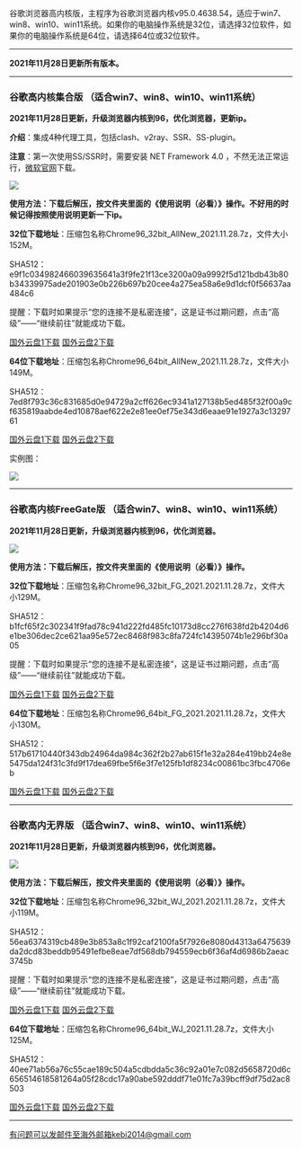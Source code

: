 谷歌浏览器高内核版，主程序为谷歌浏览器内核v95.0.4638.54，适应于win7、win8、win10、win11系统。如果你的电脑操作系统是32位，请选择32位软件，如果你的电脑操作系统是64位，请选择64位或32位软件。

***

**2021年11月28日更新所有版本。**

***

### 谷歌高内核集合版  （适合win7、win8、win10、win11系统）

**2021年11月28日更新，升级浏览器内核到96，优化浏览器，更新ip。**

**介绍**：集成4种代理工具，包括clash、v2ray、SSR、SS-plugin。

**注意**：第一次使用SS/SSR时，需要安装 NET Framework 4.0 ，不然无法正常运行，[微软官网](https://www.microsoft.com/zh-cn/download/details.aspx?id=17718)下载。

![](https://cdn.jsdelivr.net/gh/Alvin9999/pac2/softimag/chrome961128.PNG)

**使用方法：下载后解压，按文件夹里面的《使用说明（必看）》操作。不好用的时候记得按照使用说明更新一下ip。**

**32位下载地址**：压缩包名称Chrome96_32bit_AllNew_2021.11.28.7z，文件大小152M。

SHA512：e9f1c034982466039635641a3f9fe21f13ce3200a09a9992f5d121bdb43b80b34339975ade201903e0b226b697b20cee4a275ea58a6e9d1dcf0f56637aa484c6

提醒：下载时如果提示“您的连接不是私密连接”，这是证书过期问题，点击“高级”——“继续前往”就能成功下载。

[国外云盘1下载](https://tr101.free4444.xyz/Chrome96_32bit_AllNew_2021.11.28.7z) 
[国外云盘2下载](https://tr201.free4444.xyz/Chrome96_32bit_AllNew_2021.11.28.7z) 

**64位下载地址**：压缩包名称Chrome96_64bit_AllNew_2021.11.28.7z，文件大小149M。

SHA512：7ed8f793c36c831685d0e94729a2cff626ec9341a127138b5ed485f32f00a9cf635819aabde4ed10878aef622e2e81ee0ef75e343d6eaae91e1927a3c1329761

[国外云盘1下载](https://tr101.free4444.xyz/Chrome96_64bit_AllNew_2021.11.28.7z) 
[国外云盘2下载](https://tr201.free4444.xyz/Chrome96_64bit_AllNew_2021.11.28.7z) 

实例图：

![](https://cdn.jsdelivr.net/gh/Alvin9999/pac2/softimag/chrome90-2.PNG)

***

### 谷歌高内核FreeGate版  （适合win7、win8、win10、win11系统）

**2021年11月28日更新，升级浏览器内核到96，优化浏览器。**

![](https://cdn.jsdelivr.net/gh/Alvin9999/pac2/softimag/chrome9611282.PNG)

**使用方法：下载后解压，按文件夹里面的《使用说明（必看）》操作。**

**32位下载地址**：压缩包名称Chrome96_32bit_FG_2021.2021.11.28.7z，文件大小129M。

SHA512：b1fcf65f2c302341f9fad78c941d222fd485fc10173d8cc276f638fd2b4204d6e1be306dec2ce621aa95e572ec8468f983c8fa724fc14395074b1e296bf30a05

提醒：下载时如果提示“您的连接不是私密连接”，这是证书过期问题，点击“高级”——“继续前往”就能成功下载。

[国外云盘1下载](https://tr101.free4444.xyz/Chrome96_32bit_FG_2021.11.28.7z) 
[国外云盘2下载](https://tr201.free4444.xyz/Chrome96_32bit_FG_2021.11.28.7z) 

**64位下载地址**：压缩包名称Chrome96_64bit_FG_2021.2021.11.28.7z，文件大小130M。

SHA512：517b61710440f343db24964da984c362f2b27ab615f1e32a284e419bb24e8e5475da124f31c3fd9f17dea69fbe5f6e3f7e125fb1df8234c00861bc3fbc4706eb

[国外云盘1下载](https://tr101.free4444.xyz/Chrome96_64bit_FG_2021.11.28.7z) 
[国外云盘2下载](https://tr201.free4444.xyz/Chrome96_64bit_FG_2021.11.28.7z) 

***

### 谷歌高内无界版  （适合win7、win8、win10、win11系统）

**2021年11月28日更新，升级浏览器内核到96，优化浏览器。**

![](https://cdn.jsdelivr.net/gh/Alvin9999/pac2/softimag/chrome9611283.PNG)

**使用方法：下载后解压，按文件夹里面的《使用说明（必看）》操作。**

**32位下载地址**：压缩包名称Chrome96_32bit_WJ_2021.2021.11.28.7z，文件大小119M。

SHA512：56ea6374319cb489e3b853a8c1f92caf2100fa5f7926e8080d4313a6475639da2dcd83beddb95491efbe8eae7df568db794559ecb6f36af4d6986b2aeac3745b

提醒：下载时如果提示“您的连接不是私密连接”，这是证书过期问题，点击“高级”——“继续前往”就能成功下载。

[国外云盘1下载](https://tr101.free4444.xyz/Chrome96_32bit_WJ_2021.11.28.7z) 
[国外云盘2下载](https://tr201.free4444.xyz/Chrome96_32bit_WJ_2021.11.28.7z) 

**64位下载地址**：压缩包名称Chrome96_64bit_WJ_2021.11.28.7z，文件大小125M。

SHA512：40ee71ab56a76c55cae189c504a5cdbdda5c36c92a01e7c082d5658720d6c656514618581264a05f28cdc17a90abe592dddf71e01fc7a39bcff9df75d2ac8503

[国外云盘1下载](https://tr101.free4444.xyz/Chrome96_64bit_WJ_2021.11.28.7z) 
[国外云盘2下载](https://tr201.free4444.xyz/Chrome96_64bit_WJ_2021.11.28.7z) 

***

有问题可以发邮件至海外邮箱kebi2014@gmail.com
